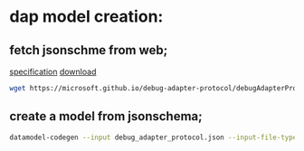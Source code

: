 # dap model creation:

## fetch jsonschme from web;

[specification](https://microsoft.github.io/debug-adapter-protocol/specification)
[download](https://microsoft.github.io/debug-adapter-protocol/debugAdapterProtocol.json)

```bash
wget https://microsoft.github.io/debug-adapter-protocol/debugAdapterProtocol.json -O debug_adapter_protocol.json
```

## create a model from jsonschema;

```bash
datamodel-codegen --input debug_adapter_protocol.json --input-file-type jsonschema --output dap_model.py
```